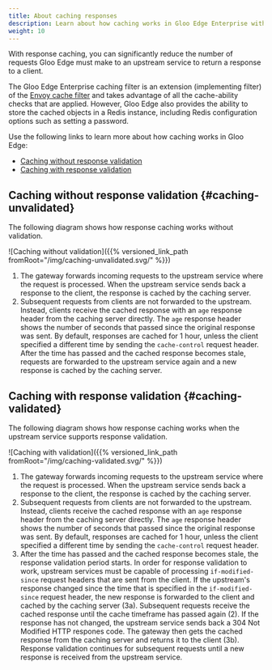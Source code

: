 ```yaml
---
title: About caching responses
description: Learn about how caching works in Gloo Edge Enterprise with and without response validation. 
weight: 10
---
```


With response caching, you can significantly reduce the number of requests Gloo Edge must make to an upstream service to return a response to a client.

The Gloo Edge Enterprise caching filter is an extension (implementing filter) of the [Envoy cache filter](https://www.envoyproxy.io/docs/envoy/latest/start/sandboxes/cache) and takes advantage of all the cache-ability checks that are applied. However, Gloo Edge also provides the ability to store the cached objects in a Redis instance, including Redis configuration options such as setting a password.

Use the following links to learn more about how caching works in Gloo Edge: 
- [Caching without response validation](#caching-unvalidated)
- [Caching with response validation](#caching-validated)

## Caching without response validation {#caching-unvalidated}

The following diagram shows how response caching works without validation. 

![Caching without validation]({{% versioned_link_path fromRoot="/img/caching-unvalidated.svg/" %}})

1. The gateway forwards incoming requests to the upstream service where the request is processed. When the upstream service sends back a response to the client, the response is cached by the caching server. 
2. Subsequent requests from clients are not forwarded to the upstream. Instead, clients receive the cached response with an `age` response header from the caching server directly. The `age` response header shows the number of seconds that passed since the original response was sent. By default, responses are cached for 1 hour, unless the client specified a different time by sending the `cache-control` request header. After the time has passed and the cached response becomes stale, requests are forwarded to the upstream service again and a new response is cached by the caching server. 


## Caching with response validation {#caching-validated}

The following diagram shows how response caching works when the upstream service supports response validation. 

![Caching with validation]({{% versioned_link_path fromRoot="/img/caching-validated.svg/" %}})

1. The gateway forwards incoming requests to the upstream service where the request is processed. When the upstream service sends back a response to the client, the response is cached by the caching server. 
2. Subsequent requests from clients are not forwarded to the upstream. Instead, clients receive the cached response with an `age` response header from the caching server directly. The `age` response header shows the number of seconds that passed since the original response was sent. By default, responses are cached for 1 hour, unless the client specified a different time by sending the `cache-control` request header. 
3. After the time has passed and the cached response becomes stale, the response validation period starts. In order for response validation to work, upstream services must be capable of processing `if-modified-since` request headers that are sent from the client. If the upstream's response changed since the time that is specified in the `if-modified-since` request header, the new response is forwarded to the client and cached by the caching server (3a). Subsequent requests receive the cached response until the cache timeframe has passed again (2). If the response has not changed, the upstream service sends back a 304 Not Modified HTTP respones code. The gateway then gets the cached response from the caching server and returns it to the client (3b). Response validation continues for subsequent requests until a new response is received from the upstream service. 


